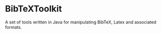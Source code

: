 BibTeXToolkit
=============

A set of tools written in Java for manipulating BibTeX, Latex and associated formats.
